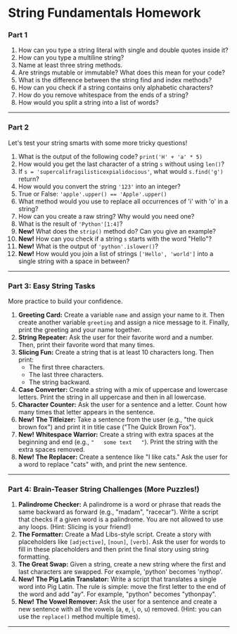 # String Fundamentals Homework

### Part 1

1.  How can you type a string literal with single and double quotes inside it?
2.  How can you type a multiline string?
3.  Name at least three string methods.
4.  Are strings mutable or immutable? What does this mean for your code?
5.  What is the difference between the string find and index methods?
6.  How can you check if a string contains only alphabetic characters?
7.  How do you remove whitespace from the ends of a string?
8.  How would you split a string into a list of words?

---

### Part 2

Let's test your string smarts with some more tricky questions!

1.  What is the output of the following code?
    `print('H' + 'a' * 5)`
2.  How would you get the last character of a string `s` without using `len()`?
3.  If `s = 'supercalifragilisticexpialidocious'`, what would `s.find('g')` return?
4.  How would you convert the string `'123'` into an integer?
5.  True or False: `'apple'.upper() == 'Apple'.upper()`
6.  What method would you use to replace all occurrences of 'i' with 'o' in a string?
7.  How can you create a raw string? Why would you need one?
8.  What is the result of `'Python'[1:4]`?
9.  **New!** What does the `strip()` method do? Can you give an example?
10. **New!** How can you check if a string `s` starts with the word "Hello"?
11. **New!** What is the output of `'python'.islower()`?
12. **New!** How would you join a list of strings `['Hello', 'world']` into a single string with a space in between?

---

### Part 3: Easy String Tasks

More practice to build your confidence.

1.  **Greeting Card:** Create a variable `name` and assign your name to it. Then create another variable `greeting` and assign a nice message to it. Finally, print the greeting and your name together.
2.  **String Repeater:** Ask the user for their favorite word and a number. Then, print their favorite word that many times.
3.  **Slicing Fun:** Create a string that is at least 10 characters long. Then print:
    * The first three characters.
    * The last three characters.
    * The string backward.
4.  **Case Converter:** Create a string with a mix of uppercase and lowercase letters. Print the string in all uppercase and then in all lowercase.
5.  **Character Counter:** Ask the user for a sentence and a letter. Count how many times that letter appears in the sentence.
6.  **New!** **The Titleizer:** Take a sentence from the user (e.g., "the quick brown fox") and print it in title case ("The Quick Brown Fox").
7.  **New!** **Whitespace Warrior:** Create a string with extra spaces at the beginning and end (e.g., `"   some text   "`). Print the string with the extra spaces removed.
8.  **New!** **The Replacer:** Create a sentence like "I like cats." Ask the user for a word to replace "cats" with, and print the new sentence.

---

### Part 4: Brain-Teaser String Challenges (More Puzzles!)

1.  **Palindrome Checker:** A palindrome is a word or phrase that reads the same backward as forward (e.g., "madam", "racecar"). Write a script that checks if a given word is a palindrome. You are not allowed to use any loops. (Hint: Slicing is your friend!)
2.  **The Formatter:** Create a Mad Libs-style script. Create a story with placeholders like `[adjective]`, `[noun]`, `[verb]`. Ask the user for words to fill in these placeholders and then print the final story using string formatting.
3.  **The Great Swap:** Given a string, create a new string where the first and last characters are swapped. For example, 'python' becomes 'nythop'.
4.  **New!** **The Pig Latin Translator:** Write a script that translates a single word into Pig Latin. The rule is simple: move the first letter to the end of the word and add "ay". For example, "python" becomes "ythonpay".
5.  **New!** **The Vowel Remover:** Ask the user for a sentence and create a new sentence with all the vowels (a, e, i, o, u) removed. (Hint: you can use the `replace()` method multiple times).

***
